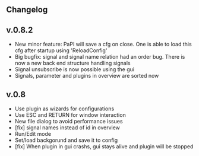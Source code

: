 Changelog
------

v.0.8.2
---
 * New minor feature: PaPI will save a cfg on close. One is able to load this cfg after startup using 'ReloadConfig'
 * Big bugfix: signal and signal name relation had an order bug. There is now a new back end structure handling signals
 * Signal unsubscribe is now possible using the gui
 * Signals, parameter and plugins in overview are sorted now

v.0.8
---

* Use plugin as wizards for configurations
* Use ESC and RETURN for window interaction
* New file dialog to avoid performance issues
* [fix] signal names instead of id in overview
* Run/Edit mode
* Set/load backgorund and save it to config
* [fix] When plugin in gui crashs, gui stays alive and plugin will be stopped


